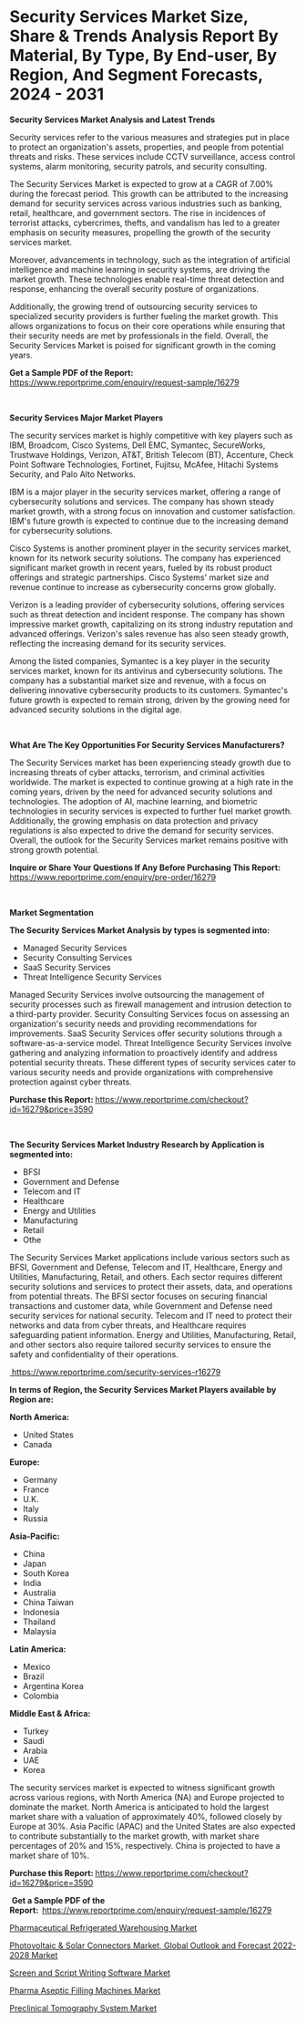 <p><h1>Security Services Market Size, Share & Trends Analysis Report By Material, By Type, By End-user, By Region, And Segment Forecasts, 2024 - 2031</h1></p><p><strong>Security Services Market Analysis and Latest Trends</strong></p>
<p><p>Security services refer to the various measures and strategies put in place to protect an organization's assets, properties, and people from potential threats and risks. These services include CCTV surveillance, access control systems, alarm monitoring, security patrols, and security consulting.</p><p>The Security Services Market is expected to grow at a CAGR of 7.00% during the forecast period. This growth can be attributed to the increasing demand for security services across various industries such as banking, retail, healthcare, and government sectors. The rise in incidences of terrorist attacks, cybercrimes, thefts, and vandalism has led to a greater emphasis on security measures, propelling the growth of the security services market.</p><p>Moreover, advancements in technology, such as the integration of artificial intelligence and machine learning in security systems, are driving the market growth. These technologies enable real-time threat detection and response, enhancing the overall security posture of organizations.</p><p>Additionally, the growing trend of outsourcing security services to specialized security providers is further fueling the market growth. This allows organizations to focus on their core operations while ensuring that their security needs are met by professionals in the field. Overall, the Security Services Market is poised for significant growth in the coming years.</p></p>
<p><strong>Get a Sample PDF of the Report:&nbsp;</strong> <a href="https://www.reportprime.com/enquiry/request-sample/16279">https://www.reportprime.com/enquiry/request-sample/16279</a></p>
<p>&nbsp;</p>
<p><strong>Security Services Major Market Players</strong></p>
<p><p>The security services market is highly competitive with key players such as IBM, Broadcom, Cisco Systems, Dell EMC, Symantec, SecureWorks, Trustwave Holdings, Verizon, AT&T, British Telecom (BT), Accenture, Check Point Software Technologies, Fortinet, Fujitsu, McAfee, Hitachi Systems Security, and Palo Alto Networks.</p><p>IBM is a major player in the security services market, offering a range of cybersecurity solutions and services. The company has shown steady market growth, with a strong focus on innovation and customer satisfaction. IBM's future growth is expected to continue due to the increasing demand for cybersecurity solutions.</p><p>Cisco Systems is another prominent player in the security services market, known for its network security solutions. The company has experienced significant market growth in recent years, fueled by its robust product offerings and strategic partnerships. Cisco Systems' market size and revenue continue to increase as cybersecurity concerns grow globally.</p><p>Verizon is a leading provider of cybersecurity solutions, offering services such as threat detection and incident response. The company has shown impressive market growth, capitalizing on its strong industry reputation and advanced offerings. Verizon's sales revenue has also seen steady growth, reflecting the increasing demand for its security services.</p><p>Among the listed companies, Symantec is a key player in the security services market, known for its antivirus and cybersecurity solutions. The company has a substantial market size and revenue, with a focus on delivering innovative cybersecurity products to its customers. Symantec's future growth is expected to remain strong, driven by the growing need for advanced security solutions in the digital age.</p></p>
<p>&nbsp;</p>
<p><strong>What Are The Key Opportunities For Security Services Manufacturers?</strong></p>
<p><p>The Security Services market has been experiencing steady growth due to increasing threats of cyber attacks, terrorism, and criminal activities worldwide. The market is expected to continue growing at a high rate in the coming years, driven by the need for advanced security solutions and technologies. The adoption of AI, machine learning, and biometric technologies in security services is expected to further fuel market growth. Additionally, the growing emphasis on data protection and privacy regulations is also expected to drive the demand for security services. Overall, the outlook for the Security Services market remains positive with strong growth potential.</p></p>
<p><strong>Inquire or Share Your Questions If Any Before Purchasing This Report:</strong> <a href="https://www.reportprime.com/enquiry/pre-order/16279">https://www.reportprime.com/enquiry/pre-order/16279</a></p>
<p>&nbsp;</p>
<p><strong>Market Segmentation</strong></p>
<p><strong>The Security Services Market Analysis by types is segmented into:</strong></p>
<p><ul><li>Managed Security Services</li><li>Security Consulting Services</li><li>SaaS Security Services</li><li>Threat Intelligence Security Services</li></ul></p>
<p><p>Managed Security Services involve outsourcing the management of security processes such as firewall management and intrusion detection to a third-party provider. Security Consulting Services focus on assessing an organization's security needs and providing recommendations for improvements. SaaS Security Services offer security solutions through a software-as-a-service model. Threat Intelligence Security Services involve gathering and analyzing information to proactively identify and address potential security threats. These different types of security services cater to various security needs and provide organizations with comprehensive protection against cyber threats.</p></p>
<p><strong>Purchase this Report:&nbsp;</strong><a href="https://www.reportprime.com/checkout?id=16279&price=3590">https://www.reportprime.com/checkout?id=16279&price=3590</a></p>
<p>&nbsp;</p>
<p><strong>The Security Services Market Industry Research by Application is segmented into:</strong></p>
<p><ul><li>BFSI</li><li>Government and Defense</li><li>Telecom and IT</li><li>Healthcare</li><li>Energy and Utilities</li><li>Manufacturing</li><li>Retail</li><li>Othe</li></ul></p>
<p><p>The Security Services Market applications include various sectors such as BFSI, Government and Defense, Telecom and IT, Healthcare, Energy and Utilities, Manufacturing, Retail, and others. Each sector requires different security solutions and services to protect their assets, data, and operations from potential threats. The BFSI sector focuses on securing financial transactions and customer data, while Government and Defense need security services for national security. Telecom and IT need to protect their networks and data from cyber threats, and Healthcare requires safeguarding patient information. Energy and Utilities, Manufacturing, Retail, and other sectors also require tailored security services to ensure the safety and confidentiality of their operations.</p></p>
<p><a href="https://www.reportprime.com/security-services-r16279">&nbsp;https://www.reportprime.com/security-services-r16279</a></p>
<p><strong>In terms of Region, the Security Services Market Players available by Region are:</strong></p>
<p>
    <p> <strong> North America: </strong>
        <ul>
            <li>United States</li>
            <li>Canada</li>
        </ul>
        </p> 
    <p> <strong> Europe: </strong>
        <ul>
            <li>Germany</li>
            <li>France</li>
            <li>U.K.</li>
            <li>Italy</li>
            <li>Russia</li>
        </ul>
        </p> 
    <p> <strong> Asia-Pacific: </strong>
        <ul>
            <li>China</li>
            <li>Japan</li>
            <li>South Korea</li>
            <li>India</li>
            <li>Australia</li>
            <li>China Taiwan</li>
            <li>Indonesia</li>
            <li>Thailand</li>
            <li>Malaysia</li>
        </ul>
        </p> 
    <p> <strong> Latin America: </strong>
        <ul>
            <li>Mexico</li>
            <li>Brazil</li>
            <li>Argentina Korea</li>
            <li>Colombia</li>
        </ul>
        </p> 
    <p> <strong> Middle East & Africa: </strong>
        <ul>
            <li>Turkey</li>
            <li>Saudi</li>
            <li>Arabia</li>
            <li>UAE</li>
            <li>Korea</li>
        </ul>
    </p>
    </p>
<p><p>The security services market is expected to witness significant growth across various regions, with North America (NA) and Europe projected to dominate the market. North America is anticipated to hold the largest market share with a valuation of approximately 40%, followed closely by Europe at 30%. Asia Pacific (APAC) and the United States are also expected to contribute substantially to the market growth, with market share percentages of 20% and 15%, respectively. China is projected to have a market share of 10%.</p></p>
<p><strong>Purchase this Report: </strong><a href="https://www.reportprime.com/checkout?id=16279&price=3590">https://www.reportprime.com/checkout?id=16279&price=3590</a></p>
<p>&nbsp;<strong>Get a Sample PDF of the Report:&nbsp;&nbsp;</strong><a href="https://www.reportprime.com/enquiry/request-sample/16279">https://www.reportprime.com/enquiry/request-sample/16279</a></p>
<p><strong></strong></p>
<p><p><a href="https://medium.com/@esmeraldaezzy1561/pharmaceutical-refrigerated-warehousing-industry-analysis-report-its-market-size-growing-with-a-89d07f942888">Pharmaceutical Refrigerated Warehousing Market</a></p><p><a href="https://issuu.com/reportprime-2/docs/photovoltaic-solar-connectors-marke_1db93ed6a145f9">Photovoltaic & Solar Connectors Market, Global Outlook and Forecast 2022-2028 Market</a></p><p><a href="https://github.com/zzflqewx24/Market-Research-Report-List-1/blob/main/screen-and-script-writing-software-market.md">Screen and Script Writing Software Market</a></p><p><a href="https://medium.com/@esmeraldaezzy1561/pharma-aseptic-filling-machines-market-size-is-growing-at-cagr-of-7-4-459e26320938">Pharma Aseptic Filling Machines Market</a></p><p><a href="https://medium.com/@esmeraldaezzy1561/preclinical-tomography-system-industry-insights-report-analyzing-preclinical-tomography-system-7ae05e9ef428">Preclinical Tomography System Market</a></p></p>